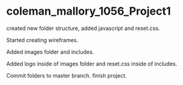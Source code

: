 # coleman_mallory_1056_Project1


created new folder structure, added javascript and reset.css.

Started creating wireframes.

Added images folder and includes.

Added logo inside of images folder and reset.css inside of includes.

Commit folders to master branch. finish project.
